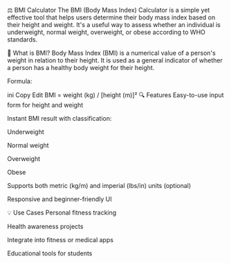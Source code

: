 ⚖️ BMI Calculator
The BMI (Body Mass Index) Calculator is a simple yet effective tool that helps users determine their body mass index based on their height and weight. It's a useful way to assess whether an individual is underweight, normal weight, overweight, or obese according to WHO standards.

📌 What is BMI?
Body Mass Index (BMI) is a numerical value of a person's weight in relation to their height. It is used as a general indicator of whether a person has a healthy body weight for their height.

Formula:

ini
Copy
Edit
BMI = weight (kg) / [height (m)]²
🔍 Features
Easy-to-use input form for height and weight

Instant BMI result with classification:

Underweight

Normal weight

Overweight

Obese

Supports both metric (kg/m) and imperial (lbs/in) units (optional)

Responsive and beginner-friendly UI

💡 Use Cases
Personal fitness tracking

Health awareness projects

Integrate into fitness or medical apps

Educational tools for students
